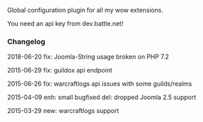 Global configuration plugin for all my wow extensions.

You need an api key from dev.battle.net!

### Changelog
2018-06-20
fix: Joomla-String usage broken on PHP 7.2

2015-06-29
fix: guildox api endpoint

2015-06-26
fix: warcraftlogs api issues with some guilds/realms

2015-04-09
enh: small bugfixed
del: dropped Joomla 2.5 support

2015-03-29
new: warcraftlogs support
